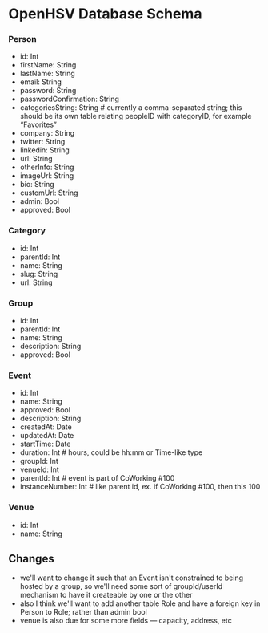 # OpenHSV Database Schema

### Person
- id: Int
- firstName: String
- lastName: String
- email: String
- password: String
- passwordConfirmation: String
- categoriesString: String # currently a comma-separated string; this should be its own table relating peopleID with categoryID, for example “Favorites”
- company: String
- twitter: String
- linkedin: String
- url: String
- otherInfo: String
- imageUrl: String
- bio: String
- customUrl: String
- admin: Bool
- approved: Bool

### Category
- id: Int
- parentId: Int
- name: String
- slug: String
- url: String

### Group
- id: Int
- parentId: Int
- name: String
- description: String
- approved: Bool

### Event
- id: Int
- name: String
- approved: Bool
- description: String
- createdAt: Date
- updatedAt: Date
- startTime: Date
- duration: Int # hours, could be hh:mm or Time-like type
- groupId: Int
- venueId: Int
- parentId: Int # event is part of CoWorking #100
- instanceNumber: Int # like parent id, ex. if CoWorking #100, then this 100

### Venue
- id: Int
- name: String

## Changes

- we'll want to change it such that an Event isn't constrained to being hosted by a group, so we'll need some sort of groupId/userId mechanism to have it createable by one or the other
- also I think we'll want to add another table Role and have a foreign key in Person to Role; rather than admin bool
- venue is also due for some more fields — capacity, address, etc
